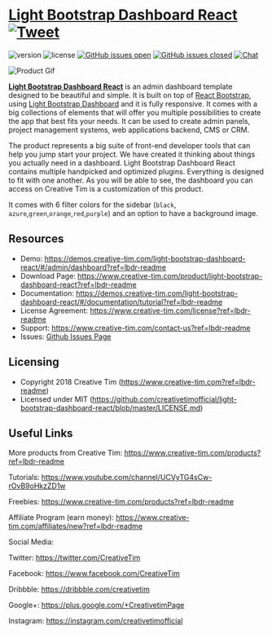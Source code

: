 # [Light Bootstrap Dashboard React](https://demos.creative-tim.com/light-bootstrap-dashboard-react/#/?ref=lbdr-readme) [![Tweet](https://img.shields.io/twitter/url/http/shields.io.svg?style=social&logo=twitter)](https://twitter.com/intent/tweet?url=https%3A%2F%2Fcreativetimofficial.github.io%2Flight-bootstrap-dashboard-react&text=Light%20Bootstrap%20Dashboard%20React%20-%20Free%20Bootstrap%20Admin%20Template&original_referer=https%3A%2F%2Fdemos.creative-tim.com%2Flight-bootstrap-dashboard-react%2F&via=creativetim&hashtags=react%2Cbootstrap%2Creact-bootstrap%2Ccreativetim%2Ccreative-tim)



![version](https://img.shields.io/badge/version-1.3.0-blue.svg) ![license](https://img.shields.io/badge/license-MIT-blue.svg) [![GitHub issues open](https://img.shields.io/github/issues/creativetimofficial/light-bootstrap-dashboard-react.svg?maxAge=2592000)]() [![GitHub issues closed](https://img.shields.io/github/issues-closed-raw/creativetimofficial/light-bootstrap-dashboard-react.svg?maxAge=2592000)]()  [![Chat](https://img.shields.io/badge/chat-on%20discord-7289da.svg)](https://discord.gg/E4aHAQy)

![Product Gif](https://raw.githubusercontent.com/creativetimofficial/public-assets/master/light-bootstrap-dashboard-react/light-bootstrap-dashboard-react.gif)


**[Light Bootstrap Dashboard React](https://demos.creative-tim.com/light-bootstrap-dashboard-react/#/?ref=lbdr-readme)** is an admin dashboard template designed to be beautiful and simple. It is built on top of [React Bootstrap](https://5c507d49471426000887a6a7--react-bootstrap.netlify.com/), using [Light Bootstrap Dashboard](https://www.creative-tim.com/product/light-bootstrap?ref=lbdr-readme) and it is fully responsive. It comes with a big collections of elements that will offer you multiple possibilities to create the app that best fits your needs. It can be used to create admin panels, project management systems, web applications backend, CMS or CRM.

The product represents a big suite of front-end developer tools that can help you jump start your project. We have created it thinking about things you actually need in a dashboard. Light Bootstrap Dashboard React contains multiple handpicked and optimized plugins. Everything is designed to fit with one another. As you will be able to see, the dashboard you can access on Creative Tim is a customization of this product.

It comes with 6 filter colors for the sidebar (`black`, `azure`,`green`,`orange`,`red`,`purple`) and an option to have a background image.

## Resources
- Demo: https://demos.creative-tim.com/light-bootstrap-dashboard-react/#/admin/dashboard?ref=lbdr-readme
- Download Page: https://www.creative-tim.com/product/light-bootstrap-dashboard-react?ref=lbdr-readme
- Documentation: https://demos.creative-tim.com/light-bootstrap-dashboard-react/#/documentation/tutorial?ref=lbdr-readme
- License Agreement: https://www.creative-tim.com/license?ref=lbdr-readme
- Support: https://www.creative-tim.com/contact-us?ref=lbdr-readme
- Issues: [Github Issues Page](https://github.com/creativetimofficial/light-bootstrap-dashboard-react/issues)


## Licensing

- Copyright 2018 Creative Tim (https://www.creative-tim.com?ref=lbdr-readme)
- Licensed under MIT (https://github.com/creativetimofficial/light-bootstrap-dashboard-react/blob/master/LICENSE.md)

## Useful Links

More products from Creative Tim: <https://www.creative-tim.com/products?ref=lbdr-readme>

Tutorials: <https://www.youtube.com/channel/UCVyTG4sCw-rOvB9oHkzZD1w>

Freebies: <https://www.creative-tim.com/products?ref=lbdr-readme>

Affiliate Program (earn money): <https://www.creative-tim.com/affiliates/new?ref=lbdr-readme>

Social Media:

Twitter: <https://twitter.com/CreativeTim>

Facebook: <https://www.facebook.com/CreativeTim>

Dribbble: <https://dribbble.com/creativetim>

Google+: <https://plus.google.com/+CreativetimPage>

Instagram: <https://instagram.com/creativetimofficial>
